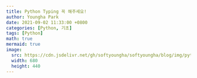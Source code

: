 ```yaml
---
title: Python Typing 꼭 해주세요!
author: Youngha Park
date: 2021-09-02 11:33:00 +0800
categories: [Python, 기초]
tags: [Python]
math: true
mermaid: true
image:
  src: https://cdn.jsdelivr.net/gh/softyoungha/softyoungha/blog/img/python.png
  width: 680
  height: 440
---
```


